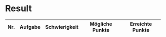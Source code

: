 # Result
| Nr. | Aufgabe | Schwierigkeit | Mögliche Punkte | Erreichte Punkte |
| -- | -- | -- | -- | -- |